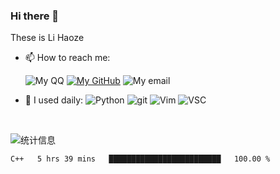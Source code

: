 <!--
 * @Date: 2020-10-05 23:51:42
 * @LastEditors: lihaoze123
 * @LastEditTime: 2020-10-06 00:23:23
-->
### Hi there 👋

These is Li Haoze

- 📫 How to reach me:    

    ![My QQ][qq-icon]
    [![My GitHub][github-icon]][github]
    ![My email][email-icon]   

- 🚀 I used daily: ![Python][python-icon]
                  ![git][git-icon]
                  ![Vim][Vim-icon]
                  ![VSC][VSC-icon]

</br>

![统计信息](https://github-readme-stats.vercel.app/api?username=lihaoze123)  

<!--START_SECTION:waka-->

```text
C++   5 hrs 39 mins   █████████████████████████   100.00 %
```

<!--END_SECTION:waka-->

[qq-icon]: https://img.shields.io/badge/QQ-2595248810-eb1923?logo=tencent-qq&style=plastic
[github]: https://www.github.com/lihaoze123
[github-icon]: https://img.shields.io/badge/Github-lihaoze123-181717?logo=github&style=plastic
[email-icon]: https://img.shields.io/badge/Email-2595248810@qq.com-red?logo=gmail&style=plastic
[python-icon]: https://img.shields.io/badge/Python-skyblue?logo=Python&style=plastic
[c-icon]: https://img.shields.io/badge/C-a8b9cc?logo=c&logoColor=171717&style=plastic
[git-icon]: https://img.shields.io/badge/Git-black?logo=Git&style=plastic
[Vim-icon]: https://img.shields.io/badge/Vim-57a143?logo=Vim&style=plastic
[VSC-icon]: https://img.shields.io/badge/VS%20Code-007acc?logo=visual-studio-code&style=plastic
